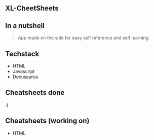 ## XL-CheetSheets

## In a nutshell

> App made on the side for easy self reference and self learning.

## Techstack

- HTML
- Javascript
- Docusaurus

## Cheatsheets done

:(

## Cheatsheets (working on)

- HTML
